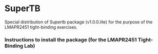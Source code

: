 # SuperTB
Special distribution of Supertb package (v1.0.0.lite) for the purpose of the LMAPR2451 tight-binding exercises.

### Instructions to install the package (for the LMAPR2451 Tight-Binding Lab)
